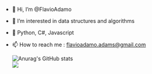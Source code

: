 - 👋 Hi, I’m @FlavioAdamo
- 👀 I’m interested in data structures and algorithms
- 💙 Python, C#, Javascript
- 📫 How to reach me : flavioadamo.adams@gmail.com

  ![Anurag's GitHub stats](https://github-readme-stats.vercel.app/api?username=FlavioAdamo&show_icons=true&theme=radical) <br>
  ![](https://komarev.com/ghpvc/?username=FlavioAdamo)

  

<!---
FlavioAdamo/FlavioAdamo is a ✨ special ✨ repository because its `README.md` (this file) appears on your GitHub profile.
You can click the Preview link to take a look at your changes.
--->
